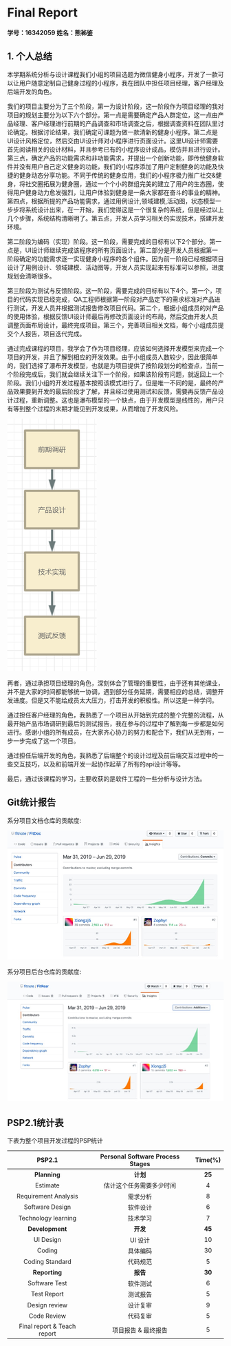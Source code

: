 # Final Report

**学号：16342059 	姓名：熊秭鉴**

## 1. 个人总结

​	本学期系统分析与设计课程我们小组的项目选题为微信健身小程序，开发了一款可以让用户随意定制自己健身过程的小程序，我在团队中担任项目经理，客户经理及后端开发的角色。

​	我们的项目主要分为了三个阶段，第一为设计阶段，这一阶段作为项目经理的我对项目的规划主要分为以下六个部分。第一点是需要确定产品人群定位，这一点由产品经理、客户经理进行前期的产品调查和市场调查之后，根据调查资料在团队里讨论确定。根据讨论结果，我们确定可课题为做一款清新的健身小程序。第二点是UI设计风格定位，然后交由UI设计师对小程序进行页面设计。这里UI设计师需要首先阅读相关的设计材料，并且参考已有的小程序设计成品，模仿并且进行设计。第三点，确定产品的功能需求和非功能需求，并提出一个创新功能，即传统健身软件并没有用户自己定义健身的功能，我们的小程序添加了用户定制健身的功能及快捷的健身动态分享功能。不同于传统的健身应用，我们的小程序极力推广社交&健身，将社交圈拓展为健身圈，通过一个个小的群组完美的建立了用户的生态圈，使得用户健身动力愈发强烈，让用户体验到健身是一条大家都在奋斗的事业的精神。第四点，根据所提的产品功能需求，通过用例设计,领域建模,活动图，状态模型一步步将系统设计出来，在一开始，我们觉得这是一个很复杂的系统，但是经过以上几个步骤，系统结构清晰明了。第五点，开发人员学习相关的实现技术，搭建开发环境。

​	第二阶段为编码（实现）阶段。这一阶段，需要完成的目标有以下2个部分。第一点是，UI设计师继续完成该程序的所有页面设计。第二部分是开发人员根据第一阶段确定的功能需求逐一实现健身小程序的各个组件。因为前一阶段已经根据项目设计了用例设计、领域建模、活动图等，开发人员实现起来有标准可以参照，进度规划会清晰很多。

​	第三阶段为测试与反馈阶段。这一阶段，需要完成的目标有以下4个。第一个，项目的代码实现已经完成，QA工程师根据第一阶段对产品定下的需求标准对产品进行测试，开发人员并根据测试报告修改项目代码。第二个，根据小组成员的对产品的使用体验，根据反馈UI设计师最后再修改页面设计的布局，然后交由开发人员调整页面布局设计，最终完成项目。第三个，完善项目相关文档，每个小组成员提交个人报告，项目迭代完成。

​	通过完成课程的项目，我学会了作为项目经理，应该如何选择开发模型来完成一个项目的开发，并且了解到相应的开发效果。由于小组成员人数较少，因此很简单的，我们选择了瀑布开发模型，也就是为项目提供了按阶段划分的检查点，当前一个阶段完成后，我们就会继续关注下一个阶段，如果该阶段有问题，就返回上一个阶段。我们小组的开发过程基本按照该模式进行了。但是唯一不同的是，最终的产品效果要到开发的最后阶段才了解，并且经过使用测试和反馈，需要再反馈产品设计过程，重新调整。这也是瀑布模型的一个缺点，由于开发模型是线性的，用户只有等到整个过程的末期才能见到开发成果，从而增加了开发风险。

![瀑布模型](../Assets/water_model.png)

​再者，通过承担项目经理的角色，深刻体会了管理的重要性，由于还有其他课业，并不是大家的时间都能够统一协调，遇到部分任务延期，需要相应的总结，调整开发进度。但是又不能给成员太大压力，打击开发的积极性。所以这是一种学问。

​通过担任客户经理的角色，我熟悉了一个项目从开始到完成的整个完整的流程，从最开始产品市场调研到最后的测试报告，我在参与的过程中了解到每一步都是如何进行。感谢小组的所有成员，在大家齐心协力的努力和配合下，我们从无到有，一步一步完成了这一个项目。


通过担任后端开发的角色，我熟悉了后端整个的设计过程及前后端交互过程中的一些交互技巧，以及和前端开发一起协作起草了所有的api设计等等。

​	最后，通过该课程的学习，主要收获的是软件工程的一些分析与设计方法。

## Git统计报告

系分项目文档仓库的贡献度:

![文档仓库的贡献记录](../Assets/xiongCommit1.png)

系分项目后台仓库的贡献度:

![后台仓库的贡献记录](../Assets/xiongCommit2.png)




##  PSP2.1统计表

下表为整个项目开发过程的PSP统计



|           PSP2.1            | Personal Software Process Stages | Time(%) |
| :-------------------------: | :------------------------------: | :-----: |
|        **Planning**         |             **计划**             | **25**  |
|          Estimate           |     估计这个任务需要多少时间     |    4    |
|    Requirement Analysis     |             需求分析             |    8    |
|       Software Design       |             软件设计             |    6    |
|     Technology learning     |             技术学习             |    7    |
|       **Development**       |             **开发**             | **45**  |
|          UI Design          |             UI 设计              |   10    |
|           Coding            |             具体编码             |   30    |
|       Coding Standard       |             代码规范             |   5    |
|        **Reporting**        |             **报告**             | **30**  |
|        Software Test        |             软件测试             |    6    |
|         Test Report         |             测试报告             |    5    |
|        Design review        |             设计复审             |     9   |
|         Code Review         |             代码复审             |    5    |
| Final report & Teach report |       项目报告 & 最终报告        |    5    |




